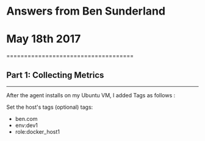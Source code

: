 # Answers from Ben Sunderland 
# May 18th 2017
====================================

## Part 1: Collecting Metrics
-------------------------------

After the agent installs on my Ubuntu VM, I added Tags as follows : 

Set the host's tags (optional)
tags:
  - ben.com
  - env:dev1
  - role:docker_host1



